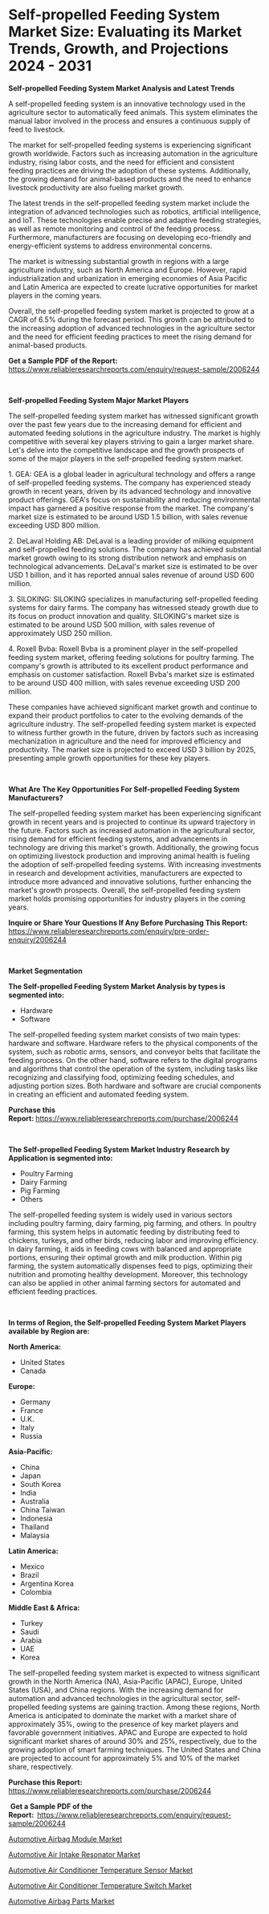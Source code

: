 <p><h1>Self-propelled Feeding System Market Size: Evaluating its Market Trends, Growth, and Projections 2024 - 2031</h1></p><p><strong>Self-propelled Feeding System Market Analysis and Latest Trends</strong></p>
<p><p>A self-propelled feeding system is an innovative technology used in the agriculture sector to automatically feed animals. This system eliminates the manual labor involved in the process and ensures a continuous supply of feed to livestock.</p><p>The market for self-propelled feeding systems is experiencing significant growth worldwide. Factors such as increasing automation in the agriculture industry, rising labor costs, and the need for efficient and consistent feeding practices are driving the adoption of these systems. Additionally, the growing demand for animal-based products and the need to enhance livestock productivity are also fueling market growth.</p><p>The latest trends in the self-propelled feeding system market include the integration of advanced technologies such as robotics, artificial intelligence, and IoT. These technologies enable precise and adaptive feeding strategies, as well as remote monitoring and control of the feeding process. Furthermore, manufacturers are focusing on developing eco-friendly and energy-efficient systems to address environmental concerns.</p><p>The market is witnessing substantial growth in regions with a large agriculture industry, such as North America and Europe. However, rapid industrialization and urbanization in emerging economies of Asia Pacific and Latin America are expected to create lucrative opportunities for market players in the coming years.</p><p>Overall, the self-propelled feeding system market is projected to grow at a CAGR of 6.5% during the forecast period. This growth can be attributed to the increasing adoption of advanced technologies in the agriculture sector and the need for efficient feeding practices to meet the rising demand for animal-based products.</p></p>
<p><strong>Get a Sample PDF of the Report:&nbsp;</strong> <a href="https://www.reliableresearchreports.com/enquiry/request-sample/2006244">https://www.reliableresearchreports.com/enquiry/request-sample/2006244</a></p>
<p>&nbsp;</p>
<p><strong>Self-propelled Feeding System Major Market Players</strong></p>
<p><p>The self-propelled feeding system market has witnessed significant growth over the past few years due to the increasing demand for efficient and automated feeding solutions in the agriculture industry. The market is highly competitive with several key players striving to gain a larger market share. Let's delve into the competitive landscape and the growth prospects of some of the major players in the self-propelled feeding system market.</p><p>1. GEA: GEA is a global leader in agricultural technology and offers a range of self-propelled feeding systems. The company has experienced steady growth in recent years, driven by its advanced technology and innovative product offerings. GEA's focus on sustainability and reducing environmental impact has garnered a positive response from the market. The company's market size is estimated to be around USD 1.5 billion, with sales revenue exceeding USD 800 million.</p><p>2. DeLaval Holding AB: DeLaval is a leading provider of milking equipment and self-propelled feeding solutions. The company has achieved substantial market growth owing to its strong distribution network and emphasis on technological advancements. DeLaval's market size is estimated to be over USD 1 billion, and it has reported annual sales revenue of around USD 600 million.</p><p>3. SILOKING: SILOKING specializes in manufacturing self-propelled feeding systems for dairy farms. The company has witnessed steady growth due to its focus on product innovation and quality. SILOKING's market size is estimated to be around USD 500 million, with sales revenue of approximately USD 250 million.</p><p>4. Roxell Bvba: Roxell Bvba is a prominent player in the self-propelled feeding system market, offering feeding solutions for poultry farming. The company's growth is attributed to its excellent product performance and emphasis on customer satisfaction. Roxell Bvba's market size is estimated to be around USD 400 million, with sales revenue exceeding USD 200 million.</p><p>These companies have achieved significant market growth and continue to expand their product portfolios to cater to the evolving demands of the agriculture industry. The self-propelled feeding system market is expected to witness further growth in the future, driven by factors such as increasing mechanization in agriculture and the need for improved efficiency and productivity. The market size is projected to exceed USD 3 billion by 2025, presenting ample growth opportunities for these key players.</p></p>
<p>&nbsp;</p>
<p><strong>What Are The Key Opportunities For Self-propelled Feeding System Manufacturers?</strong></p>
<p><p>The self-propelled feeding system market has been experiencing significant growth in recent years and is projected to continue its upward trajectory in the future. Factors such as increased automation in the agricultural sector, rising demand for efficient feeding systems, and advancements in technology are driving this market's growth. Additionally, the growing focus on optimizing livestock production and improving animal health is fueling the adoption of self-propelled feeding systems. With increasing investments in research and development activities, manufacturers are expected to introduce more advanced and innovative solutions, further enhancing the market's growth prospects. Overall, the self-propelled feeding system market holds promising opportunities for industry players in the coming years.</p></p>
<p><strong>Inquire or Share Your Questions If Any Before Purchasing This Report:</strong> <a href="https://www.reliableresearchreports.com/enquiry/pre-order-enquiry/2006244">https://www.reliableresearchreports.com/enquiry/pre-order-enquiry/2006244</a></p>
<p>&nbsp;</p>
<p><strong>Market Segmentation</strong></p>
<p><strong>The Self-propelled Feeding System Market Analysis by types is segmented into:</strong></p>
<p><ul><li>Hardware</li><li>Software</li></ul></p>
<p><p>The self-propelled feeding system market consists of two main types: hardware and software. Hardware refers to the physical components of the system, such as robotic arms, sensors, and conveyor belts that facilitate the feeding process. On the other hand, software refers to the digital programs and algorithms that control the operation of the system, including tasks like recognizing and classifying food, optimizing feeding schedules, and adjusting portion sizes. Both hardware and software are crucial components in creating an efficient and automated feeding system.</p></p>
<p><strong>Purchase this Report:&nbsp;</strong><a href="https://www.reliableresearchreports.com/purchase/2006244">https://www.reliableresearchreports.com/purchase/2006244</a></p>
<p>&nbsp;</p>
<p><strong>The Self-propelled Feeding System Market Industry Research by Application is segmented into:</strong></p>
<p><ul><li>Poultry Farming</li><li>Dairy Farming</li><li>Pig Farming</li><li>Others</li></ul></p>
<p><p>The self-propelled feeding system is widely used in various sectors including poultry farming, dairy farming, pig farming, and others. In poultry farming, this system helps in automatic feeding by distributing feed to chickens, turkeys, and other birds, reducing labor and improving efficiency. In dairy farming, it aids in feeding cows with balanced and appropriate portions, ensuring their optimal growth and milk production. Within pig farming, the system automatically dispenses feed to pigs, optimizing their nutrition and promoting healthy development. Moreover, this technology can also be applied in other animal farming sectors for automated and efficient feeding practices.</p></p>
<p>&nbsp;</p>
<p><strong>In terms of Region, the Self-propelled Feeding System Market Players available by Region are:</strong></p>
<p>
    <p> <strong> North America: </strong>
        <ul>
            <li>United States</li>
            <li>Canada</li>
        </ul>
        </p> 
    <p> <strong> Europe: </strong>
        <ul>
            <li>Germany</li>
            <li>France</li>
            <li>U.K.</li>
            <li>Italy</li>
            <li>Russia</li>
        </ul>
        </p> 
    <p> <strong> Asia-Pacific: </strong>
        <ul>
            <li>China</li>
            <li>Japan</li>
            <li>South Korea</li>
            <li>India</li>
            <li>Australia</li>
            <li>China Taiwan</li>
            <li>Indonesia</li>
            <li>Thailand</li>
            <li>Malaysia</li>
        </ul>
        </p> 
    <p> <strong> Latin America: </strong>
        <ul>
            <li>Mexico</li>
            <li>Brazil</li>
            <li>Argentina Korea</li>
            <li>Colombia</li>
        </ul>
        </p> 
    <p> <strong> Middle East & Africa: </strong>
        <ul>
            <li>Turkey</li>
            <li>Saudi</li>
            <li>Arabia</li>
            <li>UAE</li>
            <li>Korea</li>
        </ul>
    </p>
    </p>
<p><p>The self-propelled feeding system market is expected to witness significant growth in the North America (NA), Asia-Pacific (APAC), Europe, United States (USA), and China regions. With the increasing demand for automation and advanced technologies in the agricultural sector, self-propelled feeding systems are gaining traction. Among these regions, North America is anticipated to dominate the market with a market share of approximately 35%, owing to the presence of key market players and favorable government initiatives. APAC and Europe are expected to hold significant market shares of around 30% and 25%, respectively, due to the growing adoption of smart farming techniques. The United States and China are projected to account for approximately 5% and 10% of the market share, respectively.</p></p>
<p><strong>Purchase this Report: </strong><a href="https://www.reliableresearchreports.com/purchase/2006244">https://www.reliableresearchreports.com/purchase/2006244</a></p>
<p>&nbsp;<strong>Get a Sample PDF of the Report:&nbsp;&nbsp;</strong><a href="https://www.reliableresearchreports.com/enquiry/request-sample/2006244">https://www.reliableresearchreports.com/enquiry/request-sample/2006244</a></p>
<p><strong></strong></p>
<p><p><a href="https://medium.com/p/77619c4573e3/edit">Automotive Airbag Module Market</a></p><p><a href="https://medium.com/p/79b555014d0b/edit">Automotive Air Intake Resonator Market</a></p><p><a href="https://medium.com/p/fa540cdfd1fa/edit">Automotive Air Conditioner Temperature Sensor Market</a></p><p><a href="https://medium.com/p/ceff8618071a/edit">Automotive Air Conditioner Temperature Switch Market</a></p><p><a href="https://medium.com/p/f272c4d7699f/edit">Automotive Airbag Parts Market</a></p></p>